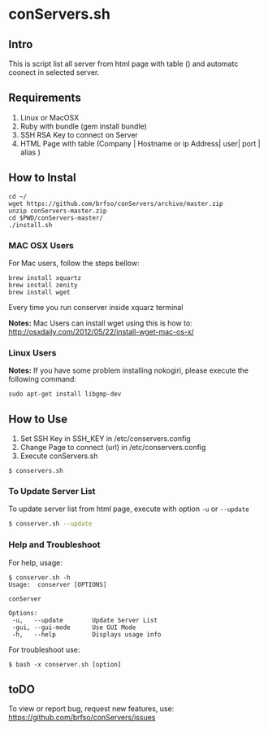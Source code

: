 # conServers.sh

## Intro

This is script list all server from html page with table (<td>) and automatc coonect  in selected server.

## Requirements

1. Linux or MacOSX
2. Ruby with bundle (gem install bundle)
2. SSH RSA Key to connect on Server
3. HTML Page with table (Company | Hostname or ip Address| user| port | alias )
	
## How to Instal
	cd ~/
	wget https://github.com/brfso/conServers/archive/master.zip
	unzip conServers-master.zip
	cd $PWD/conServers-master/
	./install.sh

### MAC OSX Users
For Mac users, follow the steps bellow:
```
brew install xquartz
brew install zenity
brew install wget
```
Every time you run conserver inside xquarz terminal

**Notes:** Mac Users can install wget using this is how to: http://osxdaily.com/2012/05/22/install-wget-mac-os-x/

### Linux Users

**Notes:** If you have some problem installing nokogiri, please execute the following command:

```
sudo apt-get install libgmp-dev
```
	
## How to Use

1. Set SSH Key in SSH_KEY in /etc/conservers.config
2. Change Page to connect (url) in /etc/conservers.config
3. Execute conServers.sh

`$ conservers.sh`
		
### To Update Server List	
To update server list from html page, execute with option `-u` or `--update`

```bash
$ conserver.sh --update
```

### Help and Troubleshoot
For help, usage: 
```
$ conserver.sh -h
Usage:  conserver [OPTIONS]

conServer

Options:
 -u,   --update        Update Server List
 -gui, --gui-mode      Use GUI Mode
 -h,   --help          Displays usage info
```

For troubleshoot use:
```
$ bash -x conserver.sh [option]
```

## toDO
To view or report bug, request new features, use: https://github.com/brfso/conServers/issues

